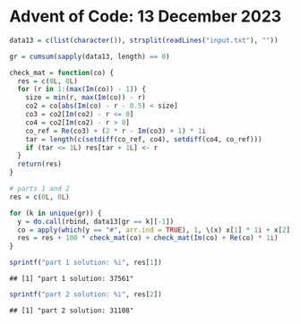 Advent of Code: 13 December 2023
================

``` r
data13 = c(list(character()), strsplit(readLines("input.txt"), ""))

gr = cumsum(sapply(data13, length) == 0)

check_mat = function(co) {
  res = c(0L, 0L)
  for (r in 1:(max(Im(co)) - 1)) {
    size = min(r, max(Im(co)) - r)
    co2 = co[abs(Im(co) - r - 0.5) < size]
    co3 = co2[Im(co2) - r <= 0]
    co4 = co2[Im(co2) - r > 0]
    co_ref = Re(co3) + (2 * r - Im(co3) + 1) * 1i
    tar = length(c(setdiff(co_ref, co4), setdiff(co4, co_ref)))
    if (tar <= 1L) res[tar + 1L] <- r
  }
  return(res)
}

# parts 1 and 2
res = c(0L, 0L)

for (k in unique(gr)) {
  y = do.call(rbind, data13[gr == k][-1])
  co = apply(which(y == "#", arr.ind = TRUE), 1, \(x) x[1] * 1i + x[2])
  res = res + 100 * check_mat(co) + check_mat(Im(co) + Re(co) * 1i)
}

sprintf("part 1 solution: %i", res[1])
```

    ## [1] "part 1 solution: 37561"

``` r
sprintf("part 2 solution: %i", res[2])
```

    ## [1] "part 2 solution: 31108"

